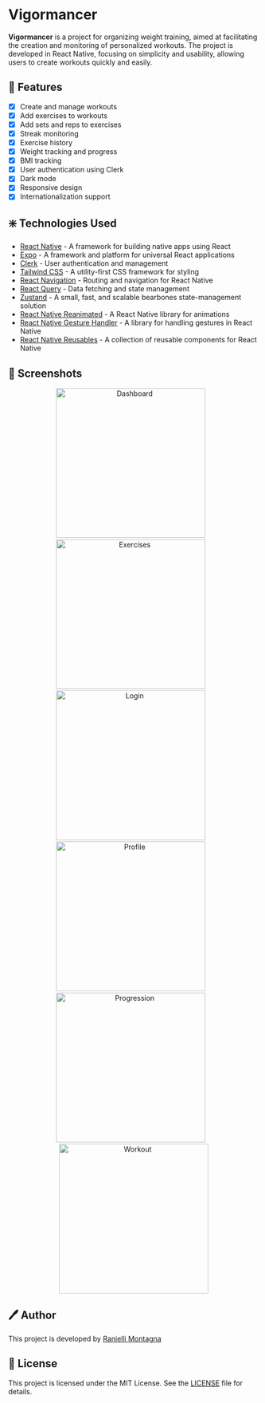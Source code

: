 # Vigormancer

**Vigormancer** is a project for organizing weight training, aimed at facilitating the creation and monitoring of personalized workouts. The project is developed in React Native, focusing on simplicity and usability, allowing users to create workouts quickly and easily.

## 🚀 Features

- [x] Create and manage workouts
- [x] Add exercises to workouts
- [x] Add sets and reps to exercises
- [x] Streak monitoring
- [x] Exercise history
- [x] Weight tracking and progress
- [x] BMI tracking
- [x] User authentication using Clerk
- [x] Dark mode
- [x] Responsive design
- [x] Internationalization support

## ❇️ Technologies Used

- [React Native](https://reactnative.dev/) - A framework for building native apps using React
- [Expo](https://expo.dev/) - A framework and platform for universal React applications
- [Clerk](https://clerk.dev/) - User authentication and management
- [Tailwind CSS](https://tailwindcss.com/) - A utility-first CSS framework for styling
- [React Navigation](https://reactnavigation.org/) - Routing and navigation for React Native
- [React Query](https://react-query.tanstack.com/) - Data fetching and state management
- [Zustand](https://github.com/pmndrs/zustand) - A small, fast, and scalable bearbones state-management solution
- [React Native Reanimated](https://docs.swmansion.com/react-native-reanimated/) - A React Native library for animations
- [React Native Gesture Handler](https://docs.swmansion.com/react-native-gesture-handler/) - A library for handling gestures in React Native
- [React Native Reusables](https://github.com/mrzachnugent/react-native-reusables) - A collection of reusable components for React Native

## 📱 Screenshots

<p align="center">
    <img src="./assets/screenshots/dashboard.png" alt="Dashboard" width="300" />
    &nbsp;&nbsp;
    <img src="./assets/screenshots/exercises.png" alt="Exercises" width="300" />
    &nbsp;&nbsp;
    <img src="./assets/screenshots/login.png" alt="Login" width="300" />
    &nbsp;&nbsp;
    <img src="./assets/screenshots/profile.png" alt="Profile" width="300" />
    &nbsp;&nbsp;
    <img src="./assets/screenshots/progression.png" alt="Progression" width="300" />
    &nbsp;&nbsp;
    <img src="./assets/screenshots/workout.png" alt="Workout" width="300" />
</p>

## 🖊️ Author

This project is developed by [Ranielli Montagna](https://github.com/RanielliMontagna)

## 📄 License

This project is licensed under the MIT License. See the [LICENSE](LICENSE) file for details.
